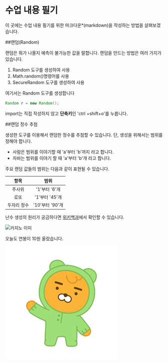 # 수업 내용 필기

이 곳에는 수업 내용 필기를 위한 마크다운*(markdown)을 작성하는 방법을 살펴보겠습니다.

##랜덤(Random)

랜덤은 뭐가 나올지 예측이 불가능한 값을 말합니다.
랜덤을 만드는 방법은 여러 가지가 있습니다.

1. Random 도구를 생성하여 사용
2. Math.random()명령어를 사용
3. SecureRandom 도구를 생성하여 사용

여기서는 Random 도구를 생성합니다

```java
Random r = new Random();
```
import는 직접 작성하지 않고 **단축키**인 'ctrl +shift+o'를 누릅니다.

##랜덤 정수 추첨

생성한 도구를 이용해서 랜덤한 정수를 추첨할 수 있습니다.
단, 생성을 위해서는 범위를 정해야 합니다.

- 사람은 범위를 이야기할 때 'a'부터 'b'까지 라고 합니다.
-  자바는 범위를 이야기 할 때 'a'부터 'b'개 라고 합니다.

주요 랜덤 값들의 범위는 다음과 같이 표현될 수 있습니다.

| 항목 | 범위 |  
| :---: | :---: |
| 주사위 | '1'부터 '6'개|
| 로또 | '1'부터 '45'개 |
| 두자리 정수 | '10'부터 '90'개 |

난수 생성의 원리가 궁금하다면 [위키백과](https://ko.wikipedia.org/wiki/%EB%82%9C%EC%88%98)에서 확인할 수 있습니다.

![카지노 이미](https://www.hotelscombined.co.kr/himg/e4/b2/21/expediav2-31448-90bd03-746772.jpg)

오늘도 연봉이 10원 올랐습니다.

![좋아 역시 최고야!](./f672d235f4aee4e1752078d5f1f340fa.gif)

